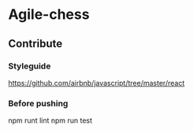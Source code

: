 # Agile-chess

## Contribute

### Styleguide

https://github.com/airbnb/javascript/tree/master/react


### Before pushing

npm runt lint
npm run test


